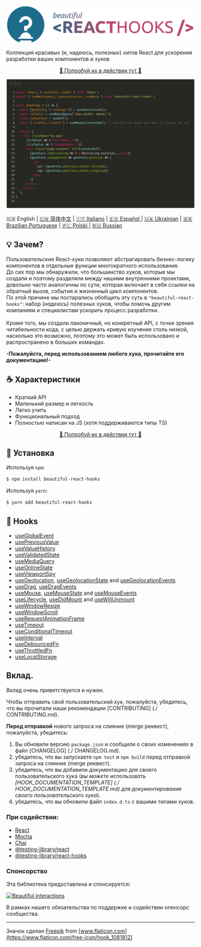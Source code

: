 ![logo](img/logo.png)

Коллекция красивых (и, надеюсь, полезных) хитов React для ускорения разработки ваших компонентов и хуков

<div>
  <p align="center">
    <a href="https://beautifulinteractions.github.io/beautiful-react-hooks/" target="_blank">
    🌟 Попробуй их в действии тут 🌟
    </a>
  </p>
</div>

![Usage example](img/usage_example.png)

🇬🇧 English | <a href="https://github.com/beautifulinteractions/beautiful-react-hooks/blob/master/docs/README.zh-CN.md">🇨🇳 简体中文</a> | <a href="https://github.com/beautifulinteractions/beautiful-react-hooks/blob/master/docs/README.it-IT.md">🇮🇹 Italiano</a> | <a href="https://github.com/beautifulinteractions/beautiful-react-hooks/blob/master/docs/README.es-ES.md"> 🇪🇸 Español </a> | <a href="https://github.com/beautifulinteractions/beautiful-react-hooks/blob/master/docs/README.uk-UA.md">🇺🇦 Ukrainian</a> | <a href="https://github.com/beautifulinteractions/beautiful-react-hooks/blob/master/docs/README.pt-BR.md">🇧🇷 Brazilian Portuguese</a> | <a href="https://github.com/beautifulinteractions/beautiful-react-hooks/blob/master/docs/README.pl-PL.md">🇵🇱 Polski </a> | <a href="https://github.com/beautifulinteractions/beautiful-react-hooks/blob/master/docs/README.ru-RU.md">🇷🇺 Russian </a>

## 💡 Зачем?

Пользовательские React-хуки позволяют абстрагировать бизнес-логику компонентов в отдельные функции многократного использования. <br />
До сих пор мы обнаружили, что большинство хуков, которые мы создали и поэтому разделяли между нашими внутренними проектами, довольно часто
аналогичны по сути, которая включает в себя ссылки на обратный вызов, события и жизненный цикл компонентов. <br />
По этой причине мы постарались обобщить эту суть в `"beautiful-react-hooks"`: набор (_надеюсь_) полезных хуков, чтобы помочь другим компаниям и специалистам ускорить процесс разработки. <br /> <br />
Кроме того, мы создали лаконичный, но конкретный API, с точки зрения читабельности кода, с целью держать кривую изучения столь низкой, насколько это возможно, поэтому это может быть использовано и распространено в больших командах.

**-Пожалуйста, перед использованием любого хука, прочитайте его документацию!-**

## ☕️ Характеристики

- Краткий API
- Маленький размер и легкость
- Легко учить
- Функциональный подход
- Полностью написан на JS (хотя поддерживаются типы TS)

<div>
  <p align="center">
    <a href="https://beautifulinteractions.github.io/beautiful-react-hooks/" target="_blank">
    🌟 Попробуй их в действии тут 🌟
    </a>
  </p>
</div>

## 🕺 Установка

Используя `npm`:

```bash
$ npm install beautiful-react-hooks
```

Используя `yarn`:

```bash
$ yarn add beautiful-react-hooks
```

## 🎨 Hooks

- [useGlobalEvent](docs/useGlobalEvent.md)
- [usePreviousValue](docs/usePreviousValue.md)
- [useValueHistory](docs/useValueHistory.md)
- [useValidatedState](docs/useValidatedState.md)
- [useMediaQuery](docs/useMediaQuery.md)
- [useOnlineState](docs/useOnlineState.md)
- [useViewportSpy](docs/useViewportSpy.md)
- [useGeolocation](docs/useGeolocation.md), [useGeolocationState](docs/useGeolocationState.md) and [useGeolocationEvents](docs/useGeolocationEvents.md)
- [useDrag](docs/useDrag.md), [useDragEvents](docs/useDragEvents.md)
- [useMouse](docs/useMouse.md), [useMouseState](docs/useMouseState.md) and [useMouseEvents](docs/useMouseEvents.md)
- [useLifecycle](docs/useLifecycle.md), [useDidMount](docs/useDidMount.md) and [useWillUnmount](docs/useWillUnmount.md)
- [useWindowResize](docs/useWindowResize.md)
- [useWindowScroll](docs/useWindowScroll.md)
- [useRequestAnimationFrame](docs/useRequestAnimationFrame.md)
- [useTimeout](docs/useTimeout.md)
- [useConditionalTimeout](docs/useConditionalTimeout.md)
- [useInterval](docs/useInterval.md)
- [useDebouncedFn](docs/useDebouncedFn.md)
- [useThrottledFn](docs/useThrottledFn.md)
- [useLocalStorage](docs/useLocalStorage.md)

## Вклад.

Вклад очень приветствуется и нужен.

Чтобы отправить свой пользовательский хук, пожалуйста, убедитесь, что вы прочитали наши рекомендации [CONTRIBUTING] (./ CONTRIBUTING.md).

**Перед отправкой** нового запроса на слияние (merge реквест), пожалуйста, убедитесь:

1. Вы обновили версию `package.json` и сообщили о своих изменениях в файл [CHANGELOG] (./ CHANGELOG.md).
2. убедитесь, что вы запускаете `npm test` и `npm build` перед отправкой запроса на слияние (merge реквест).
3. убедитесь, что вы добавили документацию для своего пользовательского хука (_вы можете использовать [HOOK_DOCUMENTATION_TEMPLATE] (./ HOOK_DOCUMENTATION_TEMPLATE.md) для документирования своего пользовательского хука_).
4. убедитесь, что вы обновили файл `index.d.ts` с вашими типами хуков.

### При содействии:

- [React](https://reactjs.org/)
- [Mocha](https://mochajs.org/)
- [Chai](https://www.chaijs.com/)
- [@testing-library/react](https://testing-library.com/docs/react-testing-library/intro)
- [@testing-library/react-hooks](https://react-hooks-testing-library.com/)

### Спонсорство

Эта библиотека предоставлена и спонсируется:

<div>
  <p>
    <a href="https://beautifulinteractions.com/">
      <img src="https://beautifulinteractions.com/img/logo-colorful.svg" alt="Beautiful interactions" width="140px" />
    </a>
  </p>
</div>

В рамках нашего обязательства по поддержке и содействии опенсорс сообщества.

---

Значок сделан [Freepik](https://www.flaticon.com/authors/freepik) from [www.flaticon.com](https://www.flaticon.com/free-icon/hook_1081812)
